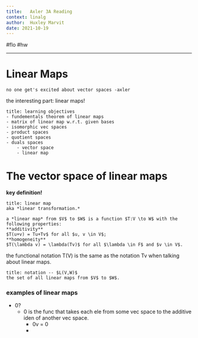 ```yaml
---
title:   Axler 3A Reading
context: linalg
author:  Huxley Marvit
date: 2021-10-19
---
```


#flo  #hw 

***

# Linear Maps

```ad-qoute
no one get's excited about vector spaces -axler
```

the interesting part: linear maps!

```ad-abstract
title: learning objectives
- fundementals theorem of linear maps
- matrix of linear map w.r.t. given bases
- isomorphic vec spaces
- product spaces
- quotient spaces
- duals spaces
	- vector space
	- linear map
```


# The vector space of linear maps

**key definition!**

```ad-def
title: linear map
aka *linear transformation.*

a *linear map* from $V$ to $W$ is a function $T:V \to W$ with the following properties:
**additivity**
$T(u+v) = Tu+Tv$ for all $u, v \in V$;
**homogeneity**
$T(\lambda v) = \lambda(Tv)$ for all $\lambda \in F$ and $v \in V$.
```

the functional notation T(V) is the same as the notation Tv when talking about linear maps.


```ad-def
title: notation -- $L(V,W)$
the set of all linear maps from $V$ to $W$.
```

### examples of linear maps
- 0?
	- 0 is the func that takes each ele from some vec space to the additive iden of another vec space.
		- 0v = 0
		- 


















